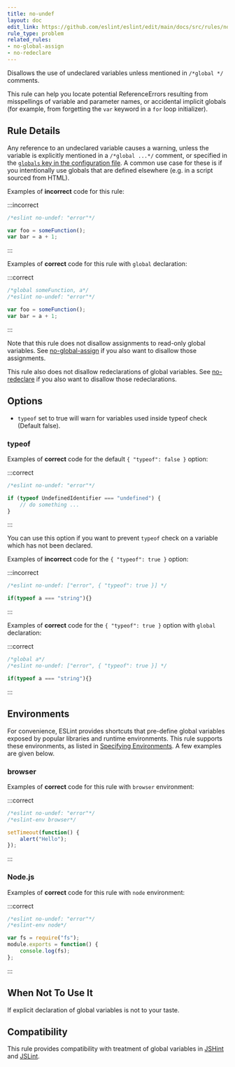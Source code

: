```yaml
---
title: no-undef
layout: doc
edit_link: https://github.com/eslint/eslint/edit/main/docs/src/rules/no-undef.md
rule_type: problem
related_rules:
- no-global-assign
- no-redeclare
---
```


<!--RECOMMENDED-->

Disallows the use of undeclared variables unless mentioned in `/*global */` comments.

This rule can help you locate potential ReferenceErrors resulting from misspellings of variable and parameter names, or accidental implicit globals (for example, from forgetting the `var` keyword in a `for` loop initializer).

## Rule Details

Any reference to an undeclared variable causes a warning, unless the variable is explicitly mentioned in a `/*global ...*/` comment, or specified in the [`globals` key in the configuration file](../user-guide/configuring/language-options#using-configuration-files-1). A common use case for these is if you intentionally use globals that are defined elsewhere (e.g. in a script sourced from HTML).

Examples of **incorrect** code for this rule:

:::incorrect

```js
/*eslint no-undef: "error"*/

var foo = someFunction();
var bar = a + 1;
```

:::

Examples of **correct** code for this rule with `global` declaration:

:::correct

```js
/*global someFunction, a*/
/*eslint no-undef: "error"*/

var foo = someFunction();
var bar = a + 1;
```

:::

Note that this rule does not disallow assignments to read-only global variables.
See [no-global-assign](no-global-assign) if you also want to disallow those assignments.

This rule also does not disallow redeclarations of global variables.
See [no-redeclare](no-redeclare) if you also want to disallow those redeclarations.

## Options

* `typeof` set to true will warn for variables used inside typeof check (Default false).

### typeof

Examples of **correct** code for the default `{ "typeof": false }` option:

:::correct

```js
/*eslint no-undef: "error"*/

if (typeof UndefinedIdentifier === "undefined") {
    // do something ...
}
```

:::

You can use this option if you want to prevent `typeof` check on a variable which has not been declared.

Examples of **incorrect** code for the `{ "typeof": true }` option:

:::incorrect

```js
/*eslint no-undef: ["error", { "typeof": true }] */

if(typeof a === "string"){}
```

:::

Examples of **correct** code for the `{ "typeof": true }` option with `global` declaration:

:::correct

```js
/*global a*/
/*eslint no-undef: ["error", { "typeof": true }] */

if(typeof a === "string"){}
```

:::

## Environments

For convenience, ESLint provides shortcuts that pre-define global variables exposed by popular libraries and runtime environments. This rule supports these environments, as listed in [Specifying Environments](../user-guide/configuring/language-options#specifying-environments).  A few examples are given below.

### browser

Examples of **correct** code for this rule with `browser` environment:

:::correct

```js
/*eslint no-undef: "error"*/
/*eslint-env browser*/

setTimeout(function() {
    alert("Hello");
});
```

:::

### Node.js

Examples of **correct** code for this rule with `node` environment:

:::correct

```js
/*eslint no-undef: "error"*/
/*eslint-env node*/

var fs = require("fs");
module.exports = function() {
    console.log(fs);
};
```

:::

## When Not To Use It

If explicit declaration of global variables is not to your taste.

## Compatibility

This rule provides compatibility with treatment of global variables in [JSHint](http://jshint.com/) and [JSLint](http://www.jslint.com).
